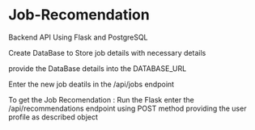 # Job-Recomendation
Backend API Using Flask and PostgreSQL

Create DataBase to Store job details with necessary details

provide the DataBase details into the DATABASE_URL

Enter the new job deatils in the /api/jobs endpoint

To get the Job Recomendation :
Run the Flask 
enter the /api/recommendations endpoint using POST method providing the user profile as described object




